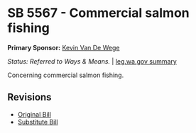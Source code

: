 # SB 5567 - Commercial salmon fishing
**Primary Sponsor:** [Kevin Van De Wege](/person/leg/kevin.vandewege.md)

*Status: Referred to Ways & Means.* | [leg.wa.gov summary](https://app.leg.wa.gov/billsummary?BillNumber=5567&Year=2021)

Concerning commercial salmon fishing.

## Revisions
* [Original Bill](1/)
* [Substitute Bill](S/)